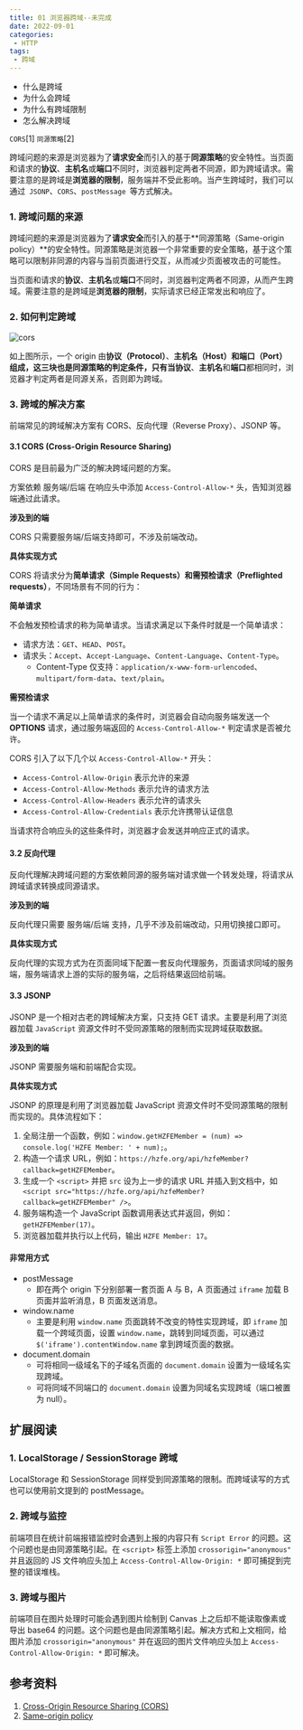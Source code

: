 ```yaml
---
title: 01 浏览器跨域--未完成
date: 2022-09-01
categories: 
 - HTTP
tags:
 - 跨域
---
```


- 什么是跨域
- 为什么会跨域
- 为什么有跨域限制
- 怎么解决跨域

`CORS`[1] `同源策略`[2]

跨域问题的来源是浏览器为了**请求安全**而引入的基于**同源策略**的安全特性。当页面和请求的**协议**、**主机名**或**端口**不同时，浏览器判定两者不同源，即为跨域请求。需要注意的是跨域是**浏览器的限制**，服务端并不受此影响。当产生跨域时，我们可以通过` JSONP`、`CORS`、`postMessage `等方式解决。

### 1. 跨域问题的来源

跨域问题的来源是浏览器为了**请求安全**而引入的基于**同源策略（Same-origin policy）**的安全特性。同源策略是浏览器一个非常重要的安全策略，基于这个策略可以限制非同源的内容与当前页面进行交互，从而减少页面被攻击的可能性。

当页面和请求的**协议**、**主机名**或**端口**不同时，浏览器判定两者不同源，从而产生跨域。需要注意的是跨域是**浏览器的限制**，实际请求已经正常发出和响应了。

### 2. 如何判定跨域

![cors](https://could-img.oss-cn-hangzhou.aliyuncs.com/202211222335738.png)

如上图所示，一个 origin 由**协议（Protocol）**、**主机名（Host）**和**端口（Port）**组成，这三块也是同源策略的判定条件，只有当**协议**、**主机名**和**端口**都相同时，浏览器才判定两者是同源关系，否则即为跨域。

### 3. 跨域的解决方案

前端常见的跨域解决方案有 CORS、反向代理（Reverse Proxy）、JSONP 等。

#### 3.1 CORS (Cross-Origin Resource Sharing)

CORS 是目前最为广泛的解决跨域问题的方案。

方案依赖 服务端/后端 在响应头中添加 `Access-Control-Allow-*` 头，告知浏览器端通过此请求。

**涉及到的端**

CORS 只需要服务端/后端支持即可，不涉及前端改动。

**具体实现方式**

CORS 将请求分为**简单请求（Simple Requests）**和**需预检请求（Preflighted requests）**，不同场景有不同的行为：

**简单请求**

不会触发预检请求的称为简单请求。当请求满足以下条件时就是一个简单请求：

- 请求方法：`GET`、`HEAD`、`POST`。
- 请求头：`Accept`、`Accept-Language`、`Content-Language`、`Content-Type`。
  - Content-Type 仅支持：`application/x-www-form-urlencoded`、`multipart/form-data`、`text/plain`。

**需预检请求**

当一个请求不满足以上简单请求的条件时，浏览器会自动向服务端发送一个 **OPTIONS** 请求，通过服务端返回的 `Access-Control-Allow-*` 判定请求是否被允许。

CORS 引入了以下几个以 `Access-Control-Allow-*` 开头：

- `Access-Control-Allow-Origin` 表示允许的来源
- `Access-Control-Allow-Methods` 表示允许的请求方法
- `Access-Control-Allow-Headers` 表示允许的请求头
- `Access-Control-Allow-Credentials` 表示允许携带认证信息

当请求符合响应头的这些条件时，浏览器才会发送并响应正式的请求。

#### 3.2 反向代理

反向代理解决跨域问题的方案依赖同源的服务端对请求做一个转发处理，将请求从跨域请求转换成同源请求。

**涉及到的端**

反向代理只需要 服务端/后端 支持，几乎不涉及前端改动，只用切换接口即可。

**具体实现方式**

反向代理的实现方式为在页面同域下配置一套反向代理服务，页面请求同域的服务端，服务端请求上游的实际的服务端，之后将结果返回给前端。

#### 3.3 JSONP

JSONP 是一个相对古老的跨域解决方案，只支持 GET 请求。主要是利用了浏览器加载 `JavaScript` 资源文件时不受同源策略的限制而实现跨域获取数据。

**涉及到的端**

JSONP 需要服务端和前端配合实现。

**具体实现方式**

JSONP 的原理是利用了浏览器加载 JavaScript 资源文件时不受同源策略的限制而实现的。具体流程如下：

1. 全局注册一个函数，例如：`window.getHZFEMember = (num) => console.log('HZFE Member: ' + num);`。
2. 构造一个请求 URL，例如：`https://hzfe.org/api/hzfeMember?callback=getHZFEMember`。
3. 生成一个 `<script>` 并把 `src` 设为上一步的请求 URL 并插入到文档中，如 `<script src="https://hzfe.org/api/hzfeMember?callback=getHZFEMember" />`。
4. 服务端构造一个 JavaScript 函数调用表达式并返回，例如：`getHZFEMember(17)`。
5. 浏览器加载并执行以上代码，输出 `HZFE Member: 17`。

#### 非常用方式

- postMessage
  - 即在两个 origin 下分别部署一套页面 A 与 B，A 页面通过 `iframe` 加载 B 页面并监听消息，B 页面发送消息。
- window.name
  - 主要是利用 `window.name` 页面跳转不改变的特性实现跨域，即 `iframe` 加载一个跨域页面，设置 `window.name`，跳转到同域页面，可以通过 `$('iframe').contentWindow.name` 拿到跨域页面的数据。
- document.domain
  - 可将相同一级域名下的子域名页面的 `document.domain` 设置为一级域名实现跨域。
  - 可将同域不同端口的 `document.domain` 设置为同域名实现跨域（端口被置为 null）。

## 扩展阅读

### 1. LocalStorage / SessionStorage 跨域

LocalStorage 和 SessionStorage 同样受到同源策略的限制。而跨域读写的方式也可以使用前文提到的 postMessage。

### 2. 跨域与监控

前端项目在统计前端报错监控时会遇到上报的内容只有 `Script Error` 的问题。这个问题也是由同源策略引起。在 `<script>` 标签上添加 `crossorigin="anonymous"` 并且返回的 JS 文件响应头加上 `Access-Control-Allow-Origin: *` 即可捕捉到完整的错误堆栈。

### 3. 跨域与图片

前端项目在图片处理时可能会遇到图片绘制到 Canvas 上之后却不能读取像素或导出 base64 的问题。这个问题也是由同源策略引起。解决方式和上文相同，给图片添加 `crossorigin="anonymous"` 并在返回的图片文件响应头加上 `Access-Control-Allow-Origin: *` 即可解决。

## 参考资料

1. [Cross-Origin Resource Sharing (CORS)](https://developer.mozilla.org/en-US/docs/Web/HTTP/CORS)
2. [Same-origin policy](https://developer.mozilla.org/en-US/docs/Web/Security/Same-origin_policy)